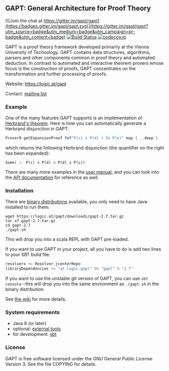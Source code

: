 <!---
vim:spell spelllang=en:
-->
## GAPT: General Architecture for Proof Theory

[![Join the chat at https://gitter.im/gapt/gapt](https://badges.gitter.im/gapt/gapt.svg)](https://gitter.im/gapt/gapt?utm_source=badge&utm_medium=badge&utm_campaign=pr-badge&utm_content=badge)
[![Build Status](https://travis-ci.org/gapt/gapt.svg?branch=master)](https://travis-ci.org/gapt/gapt) [![codecov.io](https://codecov.io/github/gapt/gapt/coverage.svg?branch=master)](https://codecov.io/github/gapt/gapt?branch=master)

GAPT is a proof theory framework developed primarily at the Vienna University
of Technology. GAPT contains data structures, algorithms, parsers and other
components common in proof theory and automated deduction. In contrast to
automated and interactive theorem provers whose focus is the construction of
proofs, GAPT concentrates on the transformation and further processing of
proofs.

Website: https://logic.at/gapt

Contact: [mailing list](https://groups.google.com/forum/#!forum/gapt-group)

### Example

One of the many features GAPT supports is an implementation of [Herbrand's
theorem](https://en.wikipedia.org/wiki/Herbrand%27s_theorem).  Here is how you can
automatically generate a Herbrand disjunction in GAPT:
```scala
Prover9 getExpansionProof fof"P(c) ∨ P(d) ⊃ ∃x P(x)" map { _.deep }
```
which returns the following Herbrand disjunction (the quantifier on the right
has been expanded):
```
Some( :- P(c) ∨ P(d) ⊃ P(d) ∨ P(c))
```

There are many more examples in the [user
manual](http://logic.at/gapt/downloads/gapt-user-manual.pdf), and you can look
into the [API documentation](http://logic.at/gapt/api/) for reference as well.

### Installation

There are [binary distributions](https://logic.at/gapt) available, you only
need to have Java installed to run them:
```
wget https://logic.at/gapt/downloads/gapt-2.7.tar.gz
tar xf gapt-2.7.tar.gz
cd gapt-2.7
./gapt.sh
```
This will drop you into a scala REPL with GAPT pre-loaded.

If you want to use GAPT in your project, all you have to do is add two lines to
your SBT build file:
```scala
resolvers += Resolver.jcenterRepo
libraryDependencies += "at.logic.gapt" %% "gapt" % "2.7"
```

If you want to use the unstable git version of GAPT, you can use `sbt
console`--this will drop you into the same environment as `./gapt.sh` in the
binary distribution.

See [the wiki](https://github.com/gapt/gapt/wiki/Compiling-and-running-from-source)
for more details.

### System requirements

* Java 8 (or later)
* optional: [external tools](https://github.com/gapt/gapt/wiki/External-software)
* for development: [sbt](http://www.scala-sbt.org/)

### License

GAPT is free software licensed under the GNU General Public License Version 3.
See the file COPYING for details.
